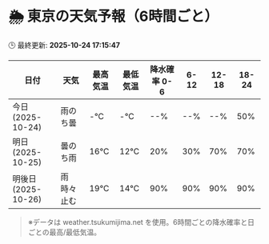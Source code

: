 # 🌦️ 東京の天気予報（6時間ごと）

🕒 最終更新: **2025-10-24 17:15:47**

| 日付 | 天気 | 最高気温 | 最低気温 | 降水確率 0-6 | 6-12 | 12-18 | 18-24 |
|------|------|----------|----------|------------|------|------|------|
| 今日 (2025-10-24) | 雨のち曇 | -℃ | -℃ | --% | --% | --% | 50% |
| 明日 (2025-10-25) | 曇のち雨 | 16℃ | 12℃ | 20% | 30% | 70% | 70% |
| 明後日 (2025-10-26) | 雨時々止む | 19℃ | 14℃ | 90% | 90% | 90% | 90% |

> ※データは weather.tsukumijima.net を使用。6時間ごとの降水確率と日ごとの最高/最低気温。